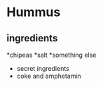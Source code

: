 # Hummus

## ingredients 
*chipeas 
*salt 
*something else
* secret ingredients 
* coke and amphetamin 


